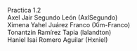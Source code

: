 Practica 1.2 <br>
Axel Jair Segundo León (AxlSegundo)<br>
Ximena Yahel Juárez Franco (Xim-Franco)<br>
Tonantzin Ramírez Tapia (lalandton)<br>
Haniel Isai Romero Aguilar (Hxniel)